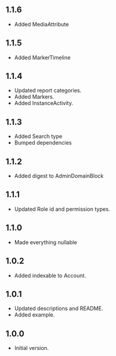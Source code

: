 ## 1.1.6

- Added MediaAttribute

## 1.1.5

- Added MarkerTimeline

## 1.1.4

- Updated report categories.
- Added Markers.
- Added InstanceActivity.

## 1.1.3

- Added Search type
- Bumped dependencies

## 1.1.2

- Added digest to AdminDomainBlock

## 1.1.1

- Updated Role id and permission types.

## 1.1.0

- Made everything nullable

## 1.0.2

- Added indexable to Account.

## 1.0.1

- Updated descriptions and README.
- Added example.

## 1.0.0

- Initial version.
